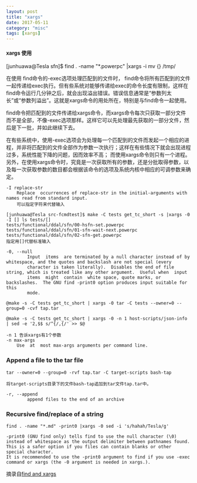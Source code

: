 ```yaml
---
layout: post
title: "xargs"
date: 2017-05-11
category: "misc" 
tags: [xargs]
---
```


#### xargs 使用
[junhuawa@Tesla sfn]$ find . -name "*.powerpc" |xargs -i mv {} /tmp/

在使用 find命令的-exec选项处理匹配到的文件时，
find命令将所有匹配到的文件一起传递给exec执行。但有些系统对能够传递给exec的命令长度有限制，这样在find命令运行几分钟之后，就会出现溢出错误。错误信息通常是“参数列太长”或“参数列溢出”。这就是xargs命令的用处所在，特别是与find命令一起使用。  

find命令把匹配到的文件传递给xargs命令，而xargs命令每次只获取一部分文件而不是全部，不像-exec选项那样。这样它可以先处理最先获取的一部分文件，然后是下一批，并如此继续下去。  

在有些系统中，使用-exec选项会为处理每一个匹配到的文件而发起一个相应的进程，并非将匹配到的文件全部作为参数一次执行；这样在有些情况下就会出现进程过多，系统性能下降的问题，因而效率不高；
而使用xargs命令则只有一个进程。另外，在使用xargs命令时，究竟是一次获取所有的参数，还是分批取得参数，以及每一次获取参数的数目都会根据该命令的选项及系统内核中相应的可调参数来确定。

    -I replace-str
        Replace  occurrences of replace-str in the initial-arguments with names read from standard input.
        可以指定字符来代替输入

    [junhuawa@Tesla src-fcmdtest]$ make -C tests get_tc_short -s |xargs -0 -I [] ls tests/[]
    tests/functional/ddal/sfn/00-hsfn-set.powerpc
    tests/functional/ddal/sfn/01-sfn-wait-next.powerpc
    tests/functional/ddal/sfn/02-sfn-get.powerpc
    指定用[]代替标准输入

    -0, --null
            Input  items  are terminated by a null character instead of by whitespace, and the quotes and backslash are not special (every
            character is taken literally).  Disables the end of file string, which is treated like any other argument.  Useful when  input
            items  might  contain  white space, quote marks, or backslashes.  The GNU find -print0 option produces input suitable for this
            mode.

    @make -s -C tests get_tc_short | xargs -0 tar -C tests --owner=0 --group=0 -cvf tap.tar 

    @make -s -C tests get_tc_short | xargs -0 -n 1 host-scripts/json-info | sed -e '2,$$ s/^{/,{/' >> $@

    -n 1 告诉xargs有1个参数
    -n max-args
        Use  at  most max-args arguments per command line.

### Append a file to the tar file

    tar --owner=0 --group=0 -rvf tap.tar -C target-scripts bash-tap

    将target-scripts目录下的文件bash-tap追加到tar文件tap.tar中。 

    -r, --append
            append files to the end of an archive


### Recursive find/replace of a string

    find . -name "*.md" -print0 |xargs -0 sed -i 's/hahah/Tesla/g'

    -print0 (GNU find only) tells find to use the null character (\0) instead of whitespace as the output delimiter between pathnames found. 
    This is a safer option if you files can contain blanks or other special character. 
    It is recommended to use the -print0 argument to find if you use -exec command or xargs (the -0 argument is needed in xargs.).

摘录自[find and xargs](http://www.cnblogs.com/peida/archive/2012/11/15/2770888.html)

